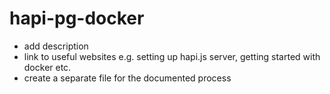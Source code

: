 # hapi-pg-docker
- add description
- link to useful websites e.g. setting up hapi.js server, getting started with docker etc.
- create a separate file for the documented process